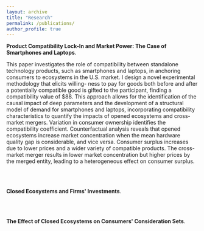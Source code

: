 ```yaml
---
layout: archive
title: "Research"
permalink: /publications/
author_profile: true
---
```

<p> <strong>Product Compatibility Lock-In and Market Power: The Case of Smartphones and Laptops</strong>.</p>

This paper investigates the role of compatibility between standalone technology products, such as smartphones and laptops, in anchoring consumers to ecosystems in the U.S. market. I design a novel experimental methodology that elicits willing- ness to pay for goods both before and after a potentially compatible good is gifted to the participant, finding a compatibility value of $88. This approach allows for the identification of the causal impact of deep parameters and the development of a structural model of demand for smartphones and laptops, incorporating compatibility characteristics to quantify the impacts of opened ecosystems and cross-market mergers. Variation in consumer ownership identifies the compatibility coefficient. Counterfactual analysis reveals that opened ecosystems increase market concentration when the mean hardware quality gap is considerable, and vice versa. Consumer surplus increases due to lower prices and a wider variety of compatible products. The cross-market merger results in lower market concentration but higher prices by the merged entity, leading to a heterogeneous effect on consumer surplus.
  



<br> <br>

<p> <strong>Closed Ecosystems and Firms' Investments</strong>.</p>
 
<br> <br>

<p> <strong>The Effect of Closed Ecosystems on Consumers' Consideration Sets</strong>.</p>
 

<!--
{% if site.author.googlescholar %}
  <div class="wordwrap">You can also find my articles on <a href="{{site.author.googlescholar}}">my Google Scholar profile</a>.</div>
{% endif %}

{% include base_path %}

{% for post in site.publications reversed %}
  {% include archive-single.html %}
{% endfor %}

-->
